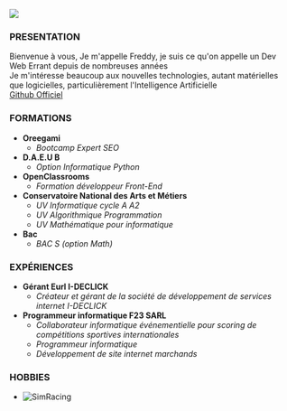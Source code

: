 ![](https://avatars.githubusercontent.com/u/61626752?v=4)

### PRESENTATION
Bienvenue à vous,
Je m'appelle Freddy, je suis ce qu'on appelle un Dev Web Errant depuis de nombreuses années  
Je m'intéresse beaucoup aux nouvelles technologies, autant matérielles que logicielles, particulièrement l'Intelligence Artificielle  
[Github Officiel](https://github.com/ycfreddy)

### FORMATIONS
- **Oreegami**
    - _Bootcamp Expert SEO_
- **D.A.E.U B**
    - _Option Informatique Python_ 
- **OpenClassrooms**
  - _Formation développeur Front-End_
- **Conservatoire National des Arts et Métiers**
  - _UV Informatique cycle A A2_
  - _UV Algorithmique Programmation_
  - _UV Mathématique pour informatique_
- **Bac**
  - _BAC S (option Math)_

### EXPÉRIENCES
- **Gérant Eurl I-DECLICK**
    - _Créateur et gérant de la société de développement de services internet I-DECLICK_
- **Programmeur informatique F23 SARL**
    - _Collaborateur informatique événementielle pour scoring de compétitions sportives internationales_
    - _Programmeur informatique_
    - _Développement de site internet marchands_

### HOBBIES
- ![SimRacing](https://lemansultimate.com/)
